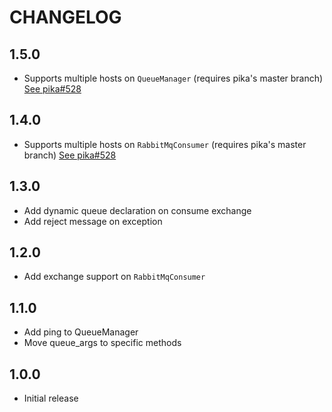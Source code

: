 CHANGELOG
=========

1.5.0
-----

* Supports multiple hosts on `QueueManager` (requires pika's master branch) [See pika#528](https://github.com/pika/pika/issues/528)


1.4.0
-----

* Supports multiple hosts on `RabbitMqConsumer` (requires pika's master branch) [See pika#528](https://github.com/pika/pika/issues/528)

1.3.0
-----

* Add dynamic queue declaration on consume exchange
* Add reject message on exception

1.2.0
-----

* Add exchange support on `RabbitMqConsumer`

1.1.0
-----

* Add ping to QueueManager
* Move queue_args to specific methods

1.0.0
-----

* Initial release
